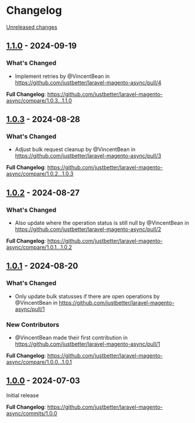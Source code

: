 # Changelog 

[Unreleased changes](https://github.com/justbetter/laravel-magento-async/compare/1.1.0...main)
## [1.1.0](https://github.com/justbetter/laravel-magento-async/releases/tag/1.1.0) - 2024-09-19

### What's Changed
* Implement retries by @VincentBean in https://github.com/justbetter/laravel-magento-async/pull/4


**Full Changelog**: https://github.com/justbetter/laravel-magento-async/compare/1.0.3...1.1.0

## [1.0.3](https://github.com/justbetter/laravel-magento-async/releases/tag/1.0.3) - 2024-08-28

### What's Changed
* Adjust bulk request cleanup by @VincentBean in https://github.com/justbetter/laravel-magento-async/pull/3


**Full Changelog**: https://github.com/justbetter/laravel-magento-async/compare/1.0.2...1.0.3

## [1.0.2](https://github.com/justbetter/laravel-magento-async/releases/tag/1.0.2) - 2024-08-27

### What's Changed
* Also update where the operation status is still null by @VincentBean in https://github.com/justbetter/laravel-magento-async/pull/2


**Full Changelog**: https://github.com/justbetter/laravel-magento-async/compare/1.0.1...1.0.2

## [1.0.1](https://github.com/justbetter/laravel-magento-async/releases/tag/1.0.1) - 2024-08-20

### What's Changed
* Only update bulk statusses if there are open operations by @VincentBean in https://github.com/justbetter/laravel-magento-async/pull/1

### New Contributors
* @VincentBean made their first contribution in https://github.com/justbetter/laravel-magento-async/pull/1

**Full Changelog**: https://github.com/justbetter/laravel-magento-async/compare/1.0.0...1.0.1

## [1.0.0](https://github.com/justbetter/laravel-magento-async/releases/tag/1.0.0) - 2024-07-03

Initial release

**Full Changelog**: https://github.com/justbetter/laravel-magento-async/commits/1.0.0

